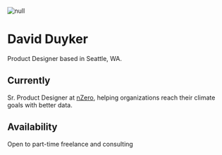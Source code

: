 ![null](<https://davidduyker.com/assets/david.jpg>)
# David Duyker

Product Designer based in Seattle, WA.

## Currently

Sr. Product Designer at [nZero](<https://nzero.com>), helping organizations reach their climate goals with better data.

## Availability

Open to part-time freelance and consulting

